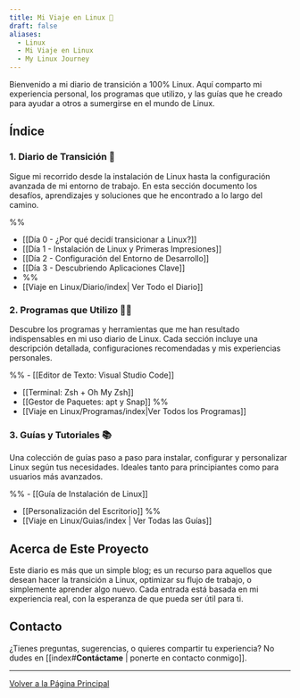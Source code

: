 ```yaml
---
title: Mi Viaje en Linux 🐧
draft: false
aliases:
  - Linux
  - Mi Viaje en Linux
  - My Linux Journey
---
```


Bienvenido a mi diario de transición a 100% Linux. Aquí comparto mi experiencia personal, los programas que utilizo, y las guías que he creado para ayudar a otros a sumergirse en el mundo de Linux.

## Índice

### 1. Diario de Transición 📖
Sigue mi recorrido desde la instalación de Linux hasta la configuración avanzada de mi entorno de trabajo. En esta sección documento los desafíos, aprendizajes y soluciones que he encontrado a lo largo del camino.

%% 
- [[Día 0 - ¿Por qué decidí transicionar a Linux?]]
- [[Día 1 - Instalación de Linux y Primeras Impresiones]]
- [[Día 2 - Configuración del Entorno de Desarrollo]]
- [[Día 3 - Descubriendo Aplicaciones Clave]] 
- %%
- [[Viaje en Linux/Diario/index| Ver Todo el Diario]]

### 2. Programas que Utilizo 🧑‍💻
Descubre los programas y herramientas que me han resultado indispensables en mi uso diario de Linux. Cada sección incluye una descripción detallada, configuraciones recomendadas y mis experiencias personales.

%% - [[Editor de Texto: Visual Studio Code]]
- [[Terminal: Zsh + Oh My Zsh]]
- [[Gestor de Paquetes: apt y Snap]] %%
- [[Viaje en Linux/Programas/index|Ver Todos los Programas]]

### 3. Guías y Tutoriales 📚
Una colección de guías paso a paso para instalar, configurar y personalizar Linux según tus necesidades. Ideales tanto para principiantes como para usuarios más avanzados.

%% - [[Guía de Instalación de Linux]]
- [[Personalización del Escritorio]] %%
- [[Viaje en Linux/Guias/index | Ver Todas las Guías]]

## Acerca de Este Proyecto

Este diario es más que un simple blog; es un recurso para aquellos que desean hacer la transición a Linux, optimizar su flujo de trabajo, o simplemente aprender algo nuevo. Cada entrada está basada en mi experiencia real, con la esperanza de que pueda ser útil para ti.

## Contacto

¿Tienes preguntas, sugerencias, o quieres compartir tu experiencia? No dudes en [[index#**Contáctame** | ponerte en contacto conmigo]].

---

[Volver a la Página Principal](../index.md)
